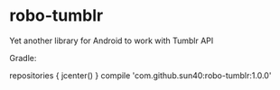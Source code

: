 # robo-tumblr
Yet another library for Android to work with Tumblr API

Gradle:

repositories {
    jcenter()
}
compile 'com.github.sun40:robo-tumblr:1.0.0'
